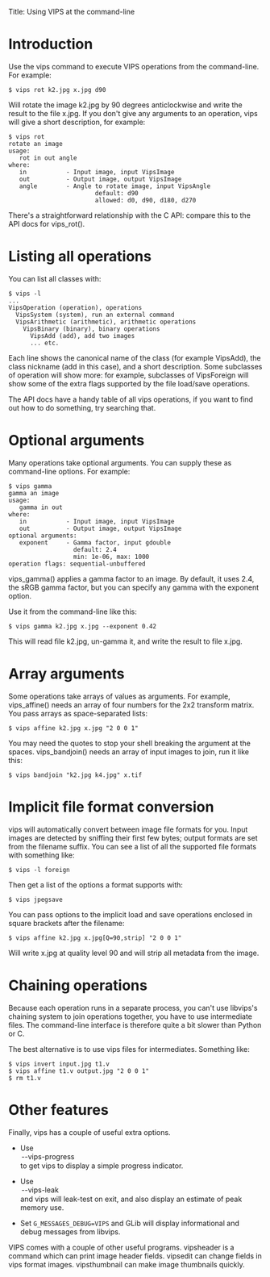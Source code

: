 Title: Using VIPS at the command-line

# Introduction

Use the <command>vips</command> command to execute VIPS operations from 
the command-line. For example:

```
$ vips rot k2.jpg x.jpg d90
```

Will rotate the image <literal>k2.jpg</literal> by 90 degrees 
anticlockwise and write the result to the file <literal>x.jpg</literal>. 
If you don't give any arguments to an operation, 
<command>vips</command> will give a short description, for example:

```
$ vips rot 
rotate an image
usage:
   rot in out angle
where:
   in           - Input image, input VipsImage
   out          - Output image, output VipsImage
   angle        - Angle to rotate image, input VipsAngle
                        default: d90
                        allowed: d0, d90, d180, d270
```

There's a straightforward relationship with the C API: compare this to 
the API docs for vips_rot().

# Listing all operations

You can list all classes with:

```
$ vips -l
... 
VipsOperation (operation), operations
  VipsSystem (system), run an external command
  VipsArithmetic (arithmetic), arithmetic operations
    VipsBinary (binary), binary operations
      VipsAdd (add), add two images
      ... etc.
```

Each line shows the canonical name of the class (for example 
<literal>VipsAdd</literal>), the class nickname 
(<literal>add</literal> in this case), and a short description. 
Some subclasses of operation will show more: for example, subclasses of 
<literal>VipsForeign</literal> will show some of the extra flags 
supported by the file load/save operations. 

The API docs have a <link linkend="function-list">handy table of all vips 
operations</link>, if you want to find out how to do something, try 
searching that. 

# Optional arguments

Many operations take optional arguments. You can supply these as 
command-line options. For example:

```
$ vips gamma
gamma an image
usage:
   gamma in out
where:
   in           - Input image, input VipsImage
   out          - Output image, output VipsImage
optional arguments:
   exponent     - Gamma factor, input gdouble
                  default: 2.4
                  min: 1e-06, max: 1000
operation flags: sequential-unbuffered 
```

vips_gamma() applies a gamma factor to an image. By 
default, it uses 2.4, the sRGB gamma factor, but you can specify any 
gamma with the <literal>exponent</literal> option. 

Use it from the command-line like this:

```
$ vips gamma k2.jpg x.jpg --exponent 0.42
```

This will read file <literal>k2.jpg</literal>, un-gamma it, and 
write the result to file <literal>x.jpg</literal>.

# Array arguments

Some operations take arrays of values as arguments. For example, 
vips_affine() needs an array of four numbers for the 
2x2 transform matrix. You pass arrays as space-separated lists:

```
$ vips affine k2.jpg x.jpg "2 0 0 1"
```

You may need the quotes to stop your shell breaking the argument at 
the spaces. vips_bandjoin() needs an array of input images to 
join, run it like this:

```
$ vips bandjoin "k2.jpg k4.jpg" x.tif
```

# Implicit file format conversion

<command>vips</command> will automatically convert between image file 
formats for you. Input images are detected by sniffing their first few 
bytes; output formats are set from the filename suffix. You can see a 
list of all the supported file formats with something like:

```
$ vips -l foreign
```

Then get a list of the options a format supports with:

```
$ vips jpegsave
```

You can pass options to the implicit load and save operations enclosed 
in square brackets after the filename:

```
$ vips affine k2.jpg x.jpg[Q=90,strip] "2 0 0 1"
```

Will write <literal>x.jpg</literal> at quality level 90 and will 
strip all metadata from the image.

# Chaining operations

Because each operation runs in a separate process, you can't use 
libvips's chaining system to join operations together, you have to use 
intermediate files. The command-line interface is therefore quite a bit 
slower than Python or C. 

The best alternative is to use vips files for intermediates. 
Something like:

```
$ vips invert input.jpg t1.v
$ vips affine t1.v output.jpg "2 0 0 1"
$ rm t1.v
```

# Other features

Finally, <command>vips</command> has a couple of useful extra options. 

- Use <option>--vips-progress</option> to get <command>vips</command>
  to display a simple progress indicator.

- Use <option>--vips-leak</option> and <command>vips</command> will leak-test
  on exit, and also display an estimate of peak memory use.

- Set <code>G_MESSAGES_DEBUG=VIPS</code> and GLib will display informational
  and debug messages from libvips.

VIPS comes with a couple of other useful programs. 
<command>vipsheader</command> is a command which can print image header
fields. <command>vipsedit</command> can change fields in vips format 
images. <command>vipsthumbnail</command> can make image thumbnails 
quickly. 
